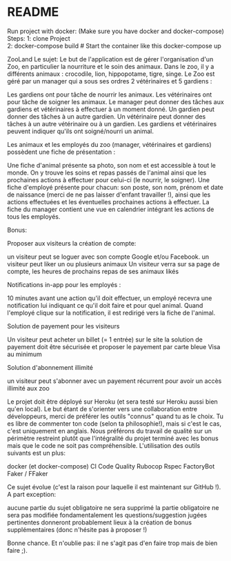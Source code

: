 # README
 Run project with docker: (Make sure you have docker and docker-compose)
    Steps:
    1: clone Project  
    2: docker-compose build
    # Start the container like this
    docker-compose up

ZooLand
Le sujet: Le but de l'application est de gérer l'organisation d'un Zoo, en particulier la nourriture et le soin des animaux. Dans le zoo, il y a différents animaux : crocodile, lion, hippopotame, tigre, singe. Le Zoo est géré par un manager qui a sous ses ordres 2 vétérinaires et 5 gardiens :

Les gardiens ont pour tâche de nourrir les animaux. Les vétérinaires ont pour tâche de soigner les animaux. Le manager peut donner des tâches aux gardiens et vétérinaires à effectuer à un moment donné. Un gardien peut donner des tâches à un autre gardien. Un vétérinaire peut donner des tâches à un autre vétérinaire ou à un gardien. Les gardiens et vétérinaires peuvent indiquer qu'ils ont soigné/nourri un animal.

Les animaux et les employés du zoo (manager, vétérinaires et gardiens) possèdent une fiche de présentation :

Une fiche d'animal présente sa photo, son nom et est accessible à tout le monde. On y trouve les soins et repas passés de l'animal ainsi que les prochaines actions à effectuer pour celui-ci (le nourrir, le soigner). Une fiche d'employé présente pour chacun: son poste, son nom, prénom et date de naissance (merci de ne pas laisser d'enfant travailler !), ainsi que les actions effectuées et les éventuelles prochaines actions à effectuer. La fiche du manager contient une vue en calendrier intégrant les actions de tous les employés.

Bonus:

Proposer aux visiteurs la création de compte:

un visiteur peut se loguer avec son compte Google et/ou Facebook. un visiteur peut liker un ou plusieurs animaux Un visiteur verra sur sa page de compte, les heures de prochains repas de ses animaux likés

Notifications in-app pour les employés :

10 minutes avant une action qu'il doit effectuer, un employé recevra une notification lui indiquant ce qu'il doit faire et pour quel animal. Quand l'employé clique sur la notification, il est redirigé vers la fiche de l'animal.

Solution de payement pour les visiteurs

Un visiteur peut acheter un billet (= 1 entrée) sur le site la solution de payement doit être sécurisée et proposer le payement par carte bleue Visa au minimum

Solution d'abonnement illimité

un visiteur peut s'abonner avec un payement récurrent pour avoir un accès illimité aux zoo

Le projet doit être déployé sur Heroku (et sera testé sur Heroku aussi bien qu'en local). Le but étant de s'orienter vers une collaboration entre développeurs, merci de préférer les outils "connus" quand tu as le choix. Tu es libre de commenter ton code (selon ta philosophie!), mais si c'est le cas, c'est uniquement en anglais. Nous préférons du travail de qualité sur un périmètre restreint plutôt que l'intégralité du projet terminé avec les bonus mais que le code ne soit pas compréhensible. L'utilisation des outils suivants est un plus:

docker (et docker-compose) CI Code Quality Rubocop Rspec FactoryBot Faker / FFaker

Ce sujet évolue (c'est la raison pour laquelle il est maintenant sur GitHub !). A part exception:

aucune partie du sujet obligatoire ne sera supprimé la partie obligatoire ne sera pas modifiée fondamentalement les questions/suggestion jugées pertinentes donneront probablement lieux à la création de bonus supplémentaires (donc n'hésite pas à proposer !)

Bonne chance. Et n'oublie pas: il ne s'agit pas d'en faire trop mais de bien faire ;).